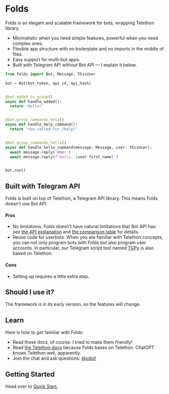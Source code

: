 # Folds

Folds is an elegant and scalable framework for bots, wrapping Telethon library.

- Minimalistic when you need simple features, powerful when you need complex ones.
- Flexible app structure with no boilerplate and no imports in the middle of files.
- Easy support for multi-bot apps.
- Built with Telegram API without Bot API — I explain it below.

```python 
from folds import Bot, Message, ThisUser

bot = Bot(bot_token, api_id, api_hash)


@bot.added_to_group()
async def handle_added():
  return 'Hello!'


@bot.group_commands.help()
async def handle_help_command():
  return 'You called for /help?'


@bot.group_commands.hello()
async def handle_hello_command(message: Message, user: ThisUser):
  await message.reply('Hmm!')
  await message.reply(f'Hello, {user.first_name}')


bot.run()
```

## Built with Telegram API

Folds is built on top of Telethon, a Telegram API library. This means Folds doesn't use Bot API.

#### Pros

- No limitations.
  Folds doesn't have natural limitations that Bot API has:
  see [the API explanation](/book/dev/api) and [the comparison table](/book/appendix/api-comparison) for details.
- Reuse code for userbots. 
  When you are familiar with Telethon concepts, 
  you can not only program bots with Folds but also program user accounts.
  In particular, our Telegram script tool named [TGPy](/tgpy/index) is also based on Telethon.

#### Cons

- Setting up requires a little extra step.

## Should I use it?

The framework is in its early version, so the features will change. 

## Learn

Here is how to get familiar with Folds:
- Read these docs, of course. I tried to make them friendly!
- Read [the Telethon docs](https://docs.telethon.dev) because Folds bases on Telethon. 
  ChatGPT knows Telethon well, apparently.
- Join the chat and ask questions: [@sdlof](https://t.me/sdlof)

## Getting Started

Head over to [Quick Start.](./tutorial/quick-start)
